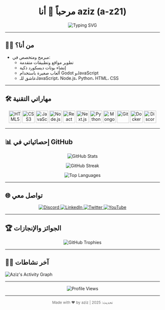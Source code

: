 <h1 align="center">مرحباً 👋 أنا aziz (a-z21)</h1>

<p align="center">
  <img src="https://readme-typing-svg.herokuapp.com?font=Fira+Code&size=28&pause=1000&color=00ff99&width=450&lines=Web+and+Application+Programmer;Welcome+to+the+page!" alt="Typing SVG"/>
</p>

---

## 🧑‍💻 من أنا؟

- مبرمج ومتخصص في:  
  - تطوير مواقع وتطبيقات متقدمة  
  - إنشاء بوتات ديسكورد ذكية  
  - ألعاب صغيرة باستخدام Godot وJavaScript  
  - عاشق للـJavaScript، Node.js، Python، HTML، CSS  

---

## 🛠️ مهاراتي التقنية

<p align="center">
  <img alt="HTML5" src="https://skillicons.dev/icons?i=html" height="40" />
  <img alt="CSS3" src="https://skillicons.dev/icons?i=css" height="40" />
  <img alt="JavaScript" src="https://skillicons.dev/icons?i=js" height="40" />
  <img alt="Node.js" src="https://skillicons.dev/icons?i=nodejs" height="40" />
  <img alt="React" src="https://skillicons.dev/icons?i=react" height="40" />
  <img alt="Next.js" src="https://skillicons.dev/icons?i=nextjs" height="40" />
  <img alt="Python" src="https://skillicons.dev/icons?i=python" height="40" />
  <img alt="MongoDB" src="https://skillicons.dev/icons?i=mongodb" height="40" />
  <img alt="Git" src="https://skillicons.dev/icons?i=git" height="40" />
  <img alt="Docker" src="https://skillicons.dev/icons?i=docker" height="40" />
  <img alt="Discord" src="https://skillicons.dev/icons?i=discord" height="40" />
</p>

---

## 📊 إحصائياتي في GitHub

<p align="center">
  <img src="https://github-readme-stats.vercel.app/api?username=a-z21&show_icons=true&theme=tokyonight&count_private=true" alt="GitHub Stats" />
</p>

<p align="center">
  <img src="https://github-readme-streak-stats.herokuapp.com/?user=a-z21&theme=tokyonight" alt="GitHub Streak" />
</p>

<p align="center">
  <img src="https://github-readme-stats.vercel.app/api/top-langs/?username=a-z21&layout=compact&theme=tokyonight" alt="Top Languages" />
</p>

---

## 🌐 تواصل معي

<p align="center">
  <a href="https://discord.com/users/a_z21" target="_blank" rel="noopener noreferrer">
    <img alt="Discord" src="https://img.shields.io/badge/Discord-aziz%23????-5865F2?style=for-the-badge&logo=discord&logoColor=white" />
  </a>
  <a href="https://www.linkedin.com/in/aziz" target="_blank" rel="noopener noreferrer">
    <img alt="LinkedIn" src="https://img.shields.io/badge/LinkedIn-aziz-blue?style=for-the-badge&logo=linkedin&logoColor=white" />
  </a>
  <a href="https://twitter.com/aziziazoz21" target="_blank" rel="noopener noreferrer">
    <img alt="Twitter" src="https://img.shields.io/badge/Twitter-@aziz-1DA1F2?style=for-the-badge&logo=twitter&logoColor=white" />
  </a>
  <a href="https://youtube.com/channel/aziziazoz21" target="_blank" rel="noopener noreferrer">
    <img alt="YouTube" src="https://img.shields.io/badge/YouTube-Aziz-red?style=for-the-badge&logo=youtube&logoColor=white" />
  </a>
</p>

---

## 🏆 الجوائز والإنجازات

<p align="center">
  <img src="https://github-profile-trophy.vercel.app/?username=a-z21&theme=tokyonight&no-frame=true&no-bg=true&margin-w=15" alt="GitHub Trophies" />
</p>

---

## 👨‍💻 آخر نشاطات

![Aziz's Activity Graph](https://activity-graph.herokuapp.com/graph?username=a-z21&theme=react-dark&hide_border=true)

---

<p align="center">
  <img src="https://komarev.com/ghpvc/?username=a-z21&label=زوار%20الصفحة&color=0e75b6&style=flat" alt="Profile Views" />
</p>

---

<p align="center" style="font-size:12px; color:#666;">
Made with ❤️ by aziz | تحديث: 2025
</p>

